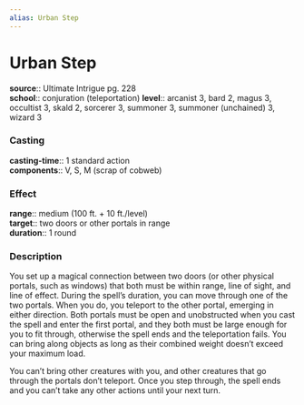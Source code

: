 ```yaml
---
alias: Urban Step
---
```


# Urban Step 

**source**:: Ultimate Intrigue pg. 228  
**school**:: conjuration (teleportation)
**level**:: arcanist 3, bard 2, magus 3, occultist 3, skald 2, sorcerer 3, summoner 3, summoner (unchained) 3, wizard 3

### Casting 

**casting-time**:: 1 standard action  
**components**:: V, S, M (scrap of cobweb)

### Effect 

**range**:: medium (100 ft. + 10 ft./level)  
**target**:: two doors or other portals in range  
**duration**:: 1 round

### Description 

You set up a magical connection between two doors (or other physical portals, such as windows) that both must be within range, line of sight, and line of effect. During the spell’s duration, you can move through one of the two portals. When you do, you teleport to the other portal, emerging in either direction. Both portals must be open and unobstructed when you cast the spell and enter the first portal, and they both must be large enough for you to fit through, otherwise the spell ends and the teleportation fails. You can bring along objects as long as their combined weight doesn’t exceed your maximum load.  
  
You can’t bring other creatures with you, and other creatures that go through the portals don’t teleport. Once you step through, the spell ends and you can’t take any other actions until your next turn.

